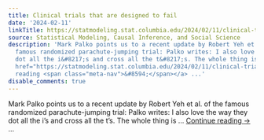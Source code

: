 ```yaml
---
title: Clinical trials that are designed to fail
date: '2024-02-11'
linkTitle: https://statmodeling.stat.columbia.edu/2024/02/11/clinical-trials-that-are-designed-to-fail/
source: Statistical Modeling, Causal Inference, and Social Science
description: 'Mark Palko points us to a recent update by Robert Yeh et al. of the
  famous randomized parachute-jumping trial: Palko writes: I also love the way they
  dot all the i&#8217;s and cross all the t&#8217;s. The whole thing is &#8230; <a
  href="https://statmodeling.stat.columbia.edu/2024/02/11/clinical-trials-that-are-designed-to-fail/">Continue
  reading <span class="meta-nav">&#8594;</span></a> ...'
disable_comments: true
---
```

Mark Palko points us to a recent update by Robert Yeh et al. of the famous randomized parachute-jumping trial: Palko writes: I also love the way they dot all the i&#8217;s and cross all the t&#8217;s. The whole thing is &#8230; <a href="https://statmodeling.stat.columbia.edu/2024/02/11/clinical-trials-that-are-designed-to-fail/">Continue reading <span class="meta-nav">&#8594;</span></a> ...